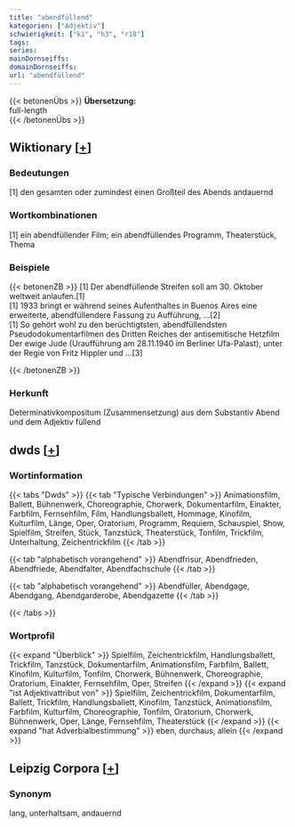 ```yaml
---
title: "abendfüllend"
kategorien: ["Adjektiv"]
schwierigkeit: ["k1", "h3", "r18"]
tags:
series:
mainDornseiffs:
domainDornseiffs:
url: "abendfüllend"
---
```


{{< betonenÜbs >}}
**Übersetzung:**  
full-length  
{{< /betonenÜbs >}}

## Wiktionary [[+](https://de.wiktionary.org/wiki/abendfüllend)]

### Bedeutungen
[1] den gesamten oder zumindest einen Großteil des Abends andauernd  

### Wortkombinationen
[1] ein abendfüllender Film; ein abendfüllendes Programm, Theaterstück, Thema  

### Beispiele
{{< betonenZB >}}
[1] Der abendfüllende Streifen soll am 30. Oktober weltweit anlaufen.[1]  
[1] 1933 bringt er während seines Aufenthaltes in Buenos Aires eine erweiterte, abendfüllendere Fassung zu Aufführung, …[2]  
[1] So gehört wohl zu den berüchtigtsten, abendfüllendsten Pseudodokumentarfilmen des Dritten Reiches der antisemitische Hetzfilm Der ewige Jude (Uraufführung am 28.11.1940 im Berliner Ufa-Palast), unter der Regie von Fritz Hippler und …[3]  

{{< /betonenZB >}}
### Herkunft
Determinativkompositum (Zusammensetzung) aus dem Substantiv Abend und dem Adjektiv füllend  



## dwds [[+](https://www.dwds.de/wb/abendfüllend)]

### Wortinformation
{{< tabs "Dwds" >}}
{{< tab "Typische Verbindungen" >}}
Animationsfilm, Ballett, Bühnenwerk, Choreographie, Chorwerk, Dokumentarfilm, Einakter, Farbfilm, Fernsehfilm, Film, Handlungsballett, Hommage, Kinofilm, Kulturfilm, Länge, Oper, Oratorium, Programm, Requiem, Schauspiel, Show, Spielfilm, Streifen, Stück, Tanzstück, Theaterstück, Tonfilm, Trickfilm, Unterhaltung, Zeichentrickfilm
{{< /tab >}}

{{< tab "alphabetisch vorangehend" >}}
Abendfrisur, Abendfrieden, Abendfriede, Abendfalter, Abendfachschule
{{< /tab >}}

{{< tab "alphabetisch vorangehend" >}}
Abendfüller, Abendgage, Abendgang, Abendgarderobe, Abendgazette
{{< /tab >}}

{{< /tabs >}}

### Wortprofil
{{< expand "Überblick" >}} Spielfilm, Zeichentrickfilm, Handlungsballett, Trickfilm, Tanzstück, Dokumentarfilm, Animationsfilm, Farbfilm, Ballett, Kinofilm, Kulturfilm, Tonfilm, Chorwerk, Bühnenwerk, Choreographie, Oratorium, Einakter, Fernsehfilm, Oper, Streifen {{< /expand >}}
{{< expand "ist Adjektivattribut von" >}} Spielfilm, Zeichentrickfilm, Dokumentarfilm, Ballett, Trickfilm, Handlungsballett, Kinofilm, Tanzstück, Animationsfilm, Farbfilm, Kulturfilm, Choreographie, Tonfilm, Oratorium, Chorwerk, Bühnenwerk, Oper, Länge, Fernsehfilm, Theaterstück {{< /expand >}}
{{< expand "hat Adverbialbestimmung" >}} eben, durchaus, allein {{< /expand >}}

## Leipzig Corpora [[+](https://corpora.uni-leipzig.de/en/res?word=abendfüllend&corpusId=deu_newscrawl-public_2018)]


### Synonym
lang, unterhaltsam, andauernd

